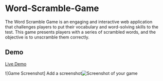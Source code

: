 # Word-Scramble-Game
The Word Scramble Game is an engaging and interactive web application that challenges players to put their vocabulary and word-solving skills to the test. This game presents players with a series of scrambled words, and the objective is to unscramble them correctly.

## Demo

[Live Demo](#) 

![Game Screenshot] Add a screenshot![Screenshot](https://github.com/thisizsandesh/Word-Scramble-Game/assets/147138352/c571c7cc-abc6-4253-9e32-02afd3146d74)
 of your game 


